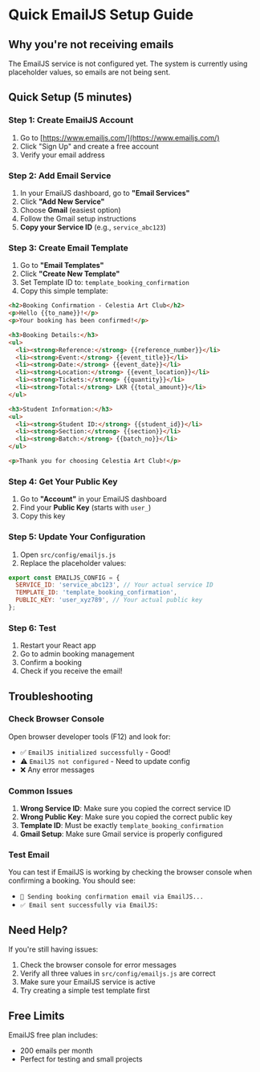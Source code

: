# Quick EmailJS Setup Guide

## Why you're not receiving emails
The EmailJS service is not configured yet. The system is currently using placeholder values, so emails are not being sent.

## Quick Setup (5 minutes)

### Step 1: Create EmailJS Account
1. Go to [https://www.emailjs.com/](https://www.emailjs.com/)
2. Click "Sign Up" and create a free account
3. Verify your email address

### Step 2: Add Email Service
1. In your EmailJS dashboard, go to **"Email Services"**
2. Click **"Add New Service"**
3. Choose **Gmail** (easiest option)
4. Follow the Gmail setup instructions
5. **Copy your Service ID** (e.g., `service_abc123`)

### Step 3: Create Email Template
1. Go to **"Email Templates"**
2. Click **"Create New Template"**
3. Set Template ID to: `template_booking_confirmation`
4. Copy this simple template:

```html
<h2>Booking Confirmation - Celestia Art Club</h2>
<p>Hello {{to_name}}!</p>
<p>Your booking has been confirmed!</p>

<h3>Booking Details:</h3>
<ul>
  <li><strong>Reference:</strong> {{reference_number}}</li>
  <li><strong>Event:</strong> {{event_title}}</li>
  <li><strong>Date:</strong> {{event_date}}</li>
  <li><strong>Location:</strong> {{event_location}}</li>
  <li><strong>Tickets:</strong> {{quantity}}</li>
  <li><strong>Total:</strong> LKR {{total_amount}}</li>
</ul>

<h3>Student Information:</h3>
<ul>
  <li><strong>Student ID:</strong> {{student_id}}</li>
  <li><strong>Section:</strong> {{section}}</li>
  <li><strong>Batch:</strong> {{batch_no}}</li>
</ul>

<p>Thank you for choosing Celestia Art Club!</p>
```

### Step 4: Get Your Public Key
1. Go to **"Account"** in your EmailJS dashboard
2. Find your **Public Key** (starts with `user_`)
3. Copy this key

### Step 5: Update Your Configuration
1. Open `src/config/emailjs.js`
2. Replace the placeholder values:

```javascript
export const EMAILJS_CONFIG = {
  SERVICE_ID: 'service_abc123', // Your actual service ID
  TEMPLATE_ID: 'template_booking_confirmation',
  PUBLIC_KEY: 'user_xyz789', // Your actual public key
};
```

### Step 6: Test
1. Restart your React app
2. Go to admin booking management
3. Confirm a booking
4. Check if you receive the email!

## Troubleshooting

### Check Browser Console
Open browser developer tools (F12) and look for:
- ✅ `EmailJS initialized successfully` - Good!
- ⚠️ `EmailJS not configured` - Need to update config
- ❌ Any error messages

### Common Issues
1. **Wrong Service ID**: Make sure you copied the correct service ID
2. **Wrong Public Key**: Make sure you copied the correct public key
3. **Template ID**: Must be exactly `template_booking_confirmation`
4. **Gmail Setup**: Make sure Gmail service is properly configured

### Test Email
You can test if EmailJS is working by checking the browser console when confirming a booking. You should see:
- `📧 Sending booking confirmation email via EmailJS...`
- `✅ Email sent successfully via EmailJS:`

## Need Help?
If you're still having issues:
1. Check the browser console for error messages
2. Verify all three values in `src/config/emailjs.js` are correct
3. Make sure your EmailJS service is active
4. Try creating a simple test template first

## Free Limits
EmailJS free plan includes:
- 200 emails per month
- Perfect for testing and small projects
